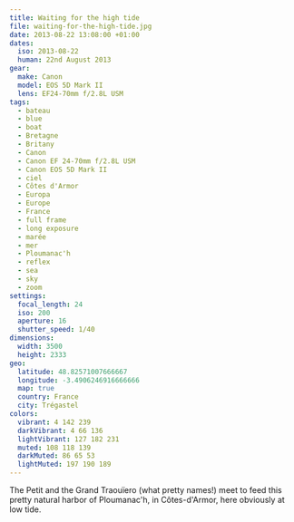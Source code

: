 ```yaml
---
title: Waiting for the high tide
file: waiting-for-the-high-tide.jpg
date: 2013-08-22 13:08:00 +01:00
dates:
  iso: 2013-08-22
  human: 22nd August 2013
gear:
  make: Canon
  model: EOS 5D Mark II
  lens: EF24-70mm f/2.8L USM
tags:
  - bateau
  - blue
  - boat
  - Bretagne
  - Britany
  - Canon
  - Canon EF 24-70mm f/2.8L USM
  - Canon EOS 5D Mark II
  - ciel
  - Côtes d'Armor
  - Europa
  - Europe
  - France
  - full frame
  - long exposure
  - marée
  - mer
  - Ploumanac'h
  - reflex
  - sea
  - sky
  - zoom
settings:
  focal_length: 24
  iso: 200
  aperture: 16
  shutter_speed: 1/40
dimensions:
  width: 3500
  height: 2333
geo:
  latitude: 48.82571007666667
  longitude: -3.4906246916666666
  map: true
  country: France
  city: Trégastel
colors:
  vibrant: 4 142 239
  darkVibrant: 4 66 136
  lightVibrant: 127 182 231
  muted: 108 118 139
  darkMuted: 86 65 53
  lightMuted: 197 190 189
---
```


The Petit and the Grand Traouïero (what pretty names!) meet to feed this pretty natural harbor of Ploumanac'h, in Côtes-d'Armor, here obviously at low tide.
